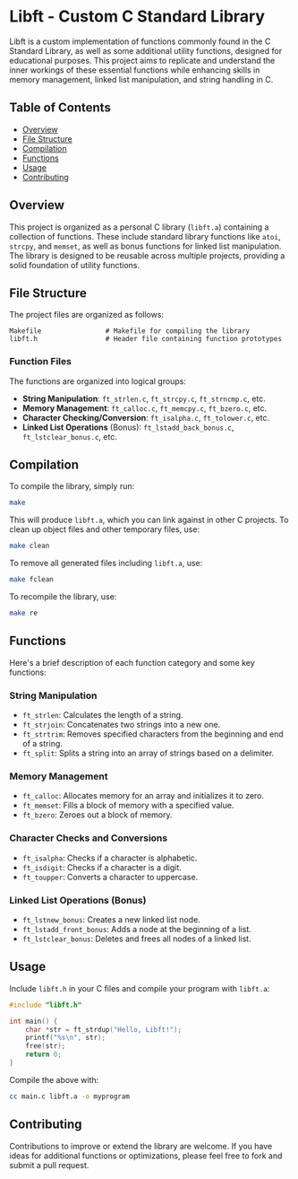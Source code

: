# Libft - Custom C Standard Library

Libft is a custom implementation of functions commonly found in the C Standard Library, as well as some additional utility functions, designed for educational purposes. This project aims to replicate and understand the inner workings of these essential functions while enhancing skills in memory management, linked list manipulation, and string handling in C.

## Table of Contents
- [Overview](#overview)
- [File Structure](#file-structure)
- [Compilation](#compilation)
- [Functions](#functions)
- [Usage](#usage)
- [Contributing](#contributing)

## Overview

This project is organized as a personal C library (`libft.a`) containing a collection of functions. These include standard library functions like `atoi`, `strcpy`, and `memset`, as well as bonus functions for linked list manipulation. The library is designed to be reusable across multiple projects, providing a solid foundation of utility functions.

## File Structure

The project files are organized as follows:

```
Makefile                # Makefile for compiling the library
libft.h                 # Header file containing function prototypes
```

### Function Files
The functions are organized into logical groups:

- **String Manipulation**: `ft_strlen.c`, `ft_strcpy.c`, `ft_strncmp.c`, etc.
- **Memory Management**: `ft_calloc.c`, `ft_memcpy.c`, `ft_bzero.c`, etc.
- **Character Checking/Conversion**: `ft_isalpha.c`, `ft_tolower.c`, etc.
- **Linked List Operations** (Bonus): `ft_lstadd_back_bonus.c`, `ft_lstclear_bonus.c`, etc.

## Compilation

To compile the library, simply run:

```sh
make
```

This will produce `libft.a`, which you can link against in other C projects. To clean up object files and other temporary files, use:

```sh
make clean
```

To remove all generated files including `libft.a`, use:

```sh
make fclean
```

To recompile the library, use:

```sh
make re
```

## Functions

Here's a brief description of each function category and some key functions:

### String Manipulation
- `ft_strlen`: Calculates the length of a string.
- `ft_strjoin`: Concatenates two strings into a new one.
- `ft_strtrim`: Removes specified characters from the beginning and end of a string.
- `ft_split`: Splits a string into an array of strings based on a delimiter.

### Memory Management
- `ft_calloc`: Allocates memory for an array and initializes it to zero.
- `ft_memset`: Fills a block of memory with a specified value.
- `ft_bzero`: Zeroes out a block of memory.

### Character Checks and Conversions
- `ft_isalpha`: Checks if a character is alphabetic.
- `ft_isdigit`: Checks if a character is a digit.
- `ft_toupper`: Converts a character to uppercase.

### Linked List Operations (Bonus)
- `ft_lstnew_bonus`: Creates a new linked list node.
- `ft_lstadd_front_bonus`: Adds a node at the beginning of a list.
- `ft_lstclear_bonus`: Deletes and frees all nodes of a linked list.

## Usage

Include `libft.h` in your C files and compile your program with `libft.a`:

```c
#include "libft.h"

int main() {
    char *str = ft_strdup("Hello, Libft!");
    printf("%s\n", str);
    free(str);
    return 0;
}
```

Compile the above with:

```sh
cc main.c libft.a -o myprogram
```

## Contributing

Contributions to improve or extend the library are welcome. If you have ideas for additional functions or optimizations, please feel free to fork and submit a pull request.
